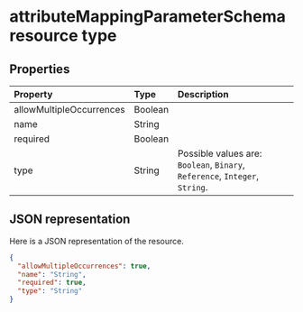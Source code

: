 # attributeMappingParameterSchema resource type




## Properties
| Property	   | Type	|Description|
|:---------------|:--------|:----------|
|allowMultipleOccurrences|Boolean||
|name|String||
|required|Boolean||
|type|String| Possible values are: `Boolean`, `Binary`, `Reference`, `Integer`, `String`.|

## JSON representation

Here is a JSON representation of the resource.

<!-- {
  "blockType": "resource",
  "optionalProperties": [

  ],
  "@odata.type": "microsoft.graph.attributeMappingParameterSchema"
}-->

```json
{
  "allowMultipleOccurrences": true,
  "name": "String",
  "required": true,
  "type": "String"
}

```

<!-- uuid: 8fcb5dbc-d5aa-4681-8e31-b001d5168d79
2015-10-25 14:57:30 UTC -->
<!-- {
  "type": "#page.annotation",
  "description": "attributeMappingParameterSchema resource",
  "keywords": "",
  "section": "documentation",
  "tocPath": ""
}-->